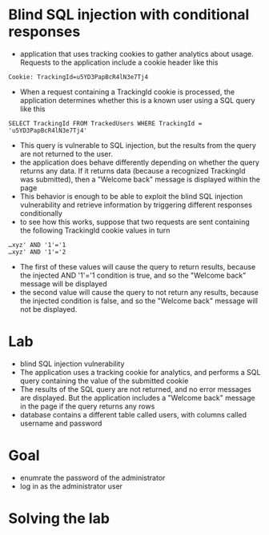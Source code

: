 # Blind SQL injection with conditional responses
- application that uses tracking cookies to gather analytics about usage. Requests to the application include a cookie header like this
```
Cookie: TrackingId=u5YD3PapBcR4lN3e7Tj4
```
- When a request containing a TrackingId cookie is processed, the application determines whether this is a known user using a SQL query like this
```
SELECT TrackingId FROM TrackedUsers WHERE TrackingId = 'u5YD3PapBcR4lN3e7Tj4'
```
- This query is vulnerable to SQL injection, but the results from the query are not returned to the user.
- the application does behave differently depending on whether the query returns any data. If it returns data (because a recognized TrackingId was submitted), then a "Welcome back" message is displayed within the page
- This behavior is enough to be able to exploit the blind SQL injection vulnerability and retrieve information by triggering different responses conditionally
- to see how this works, suppose that two requests are sent containing the following TrackingId cookie values in turn
```
…xyz' AND '1'='1
…xyz' AND '1'='2
```
- The first of these values will cause the query to return results, because the injected AND '1'='1 condition is true, and so the "Welcome back" message will be displayed
-  the second value will cause the query to not return any results, because the injected condition is false, and so the "Welcome back" message will not be displayed.
# Lab
- blind SQL injection vulnerability
- The application uses a tracking cookie for analytics, and performs a SQL query containing the value of the submitted cookie
- The results of the SQL query are not returned, and no error messages are displayed. But the application includes a "Welcome back" message in the page if the query returns any rows
- database contains a different table called users, with columns called username and password
# Goal
- enumrate the password of the administrator
- log in as the administrator user
# Solving the lab
